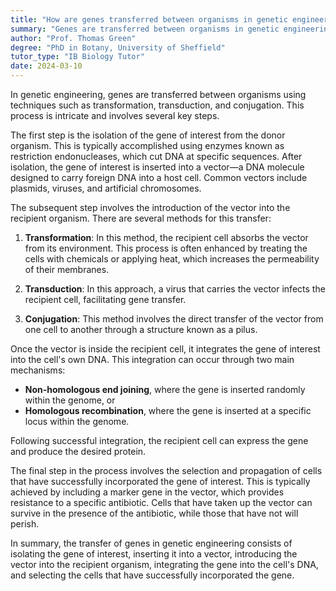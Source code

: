 ```yaml
---
title: "How are genes transferred between organisms in genetic engineering?"
summary: "Genes are transferred between organisms in genetic engineering through techniques like transformation, transduction, and conjugation."
author: "Prof. Thomas Green"
degree: "PhD in Botany, University of Sheffield"
tutor_type: "IB Biology Tutor"
date: 2024-03-10
---
```


In genetic engineering, genes are transferred between organisms using techniques such as transformation, transduction, and conjugation. This process is intricate and involves several key steps.

The first step is the isolation of the gene of interest from the donor organism. This is typically accomplished using enzymes known as restriction endonucleases, which cut DNA at specific sequences. After isolation, the gene of interest is inserted into a vector—a DNA molecule designed to carry foreign DNA into a host cell. Common vectors include plasmids, viruses, and artificial chromosomes.

The subsequent step involves the introduction of the vector into the recipient organism. There are several methods for this transfer:

1. **Transformation**: In this method, the recipient cell absorbs the vector from its environment. This process is often enhanced by treating the cells with chemicals or applying heat, which increases the permeability of their membranes.
  
2. **Transduction**: In this approach, a virus that carries the vector infects the recipient cell, facilitating gene transfer.

3. **Conjugation**: This method involves the direct transfer of the vector from one cell to another through a structure known as a pilus.

Once the vector is inside the recipient cell, it integrates the gene of interest into the cell's own DNA. This integration can occur through two main mechanisms: 

- **Non-homologous end joining**, where the gene is inserted randomly within the genome, or 
- **Homologous recombination**, where the gene is inserted at a specific locus within the genome. 

Following successful integration, the recipient cell can express the gene and produce the desired protein.

The final step in the process involves the selection and propagation of cells that have successfully incorporated the gene of interest. This is typically achieved by including a marker gene in the vector, which provides resistance to a specific antibiotic. Cells that have taken up the vector can survive in the presence of the antibiotic, while those that have not will perish.

In summary, the transfer of genes in genetic engineering consists of isolating the gene of interest, inserting it into a vector, introducing the vector into the recipient organism, integrating the gene into the cell's DNA, and selecting the cells that have successfully incorporated the gene.
    